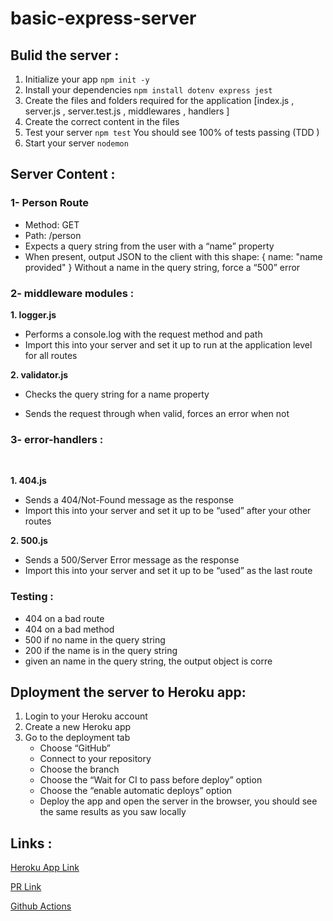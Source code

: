# basic-express-server

## **Bulid the server :**

1. Initialize your app ` npm init -y `
2. Install your dependencies  `npm install dotenv express jest`
3. Create the files and folders required for the application [index.js , server.js , server.test.js , middlewares , handlers ]
4. Create the correct content in the files
5. Test your server  `npm test`
You should see 100% of tests passing (TDD )
6. Start your server `nodemon`

## **Server Content** :

### **1- Person Route**

- Method: GET
- Path: /person
- Expects a query string from the user with a “name” property
- When present, output JSON to the client with this shape: { name: "name provided" }
Without a name in the query string, force a “500” error

### **2- middleware modules :**

**1. logger.js**

- Performs a console.log with the request method and path
- Import this into your server and set it up to run at the application level for all routes

**2. validator.js**

- Checks the query string for a name property

- Sends the request through when valid, forces an error when not

### **3- error-handlers :**

<br>

**1. 404.js**
- Sends a 404/Not-Found message as the response
- Import this into your server and set it up to be “used” after your other routes

**2. 500.js**
- Sends a 500/Server Error message as the response
- Import this into your server and set it up to be “used” as the last route

### **Testing :**

- 404 on a bad route
- 404 on a bad method
- 500 if no name in the query string
- 200 if the name is in the query string
- given an name in the query string, the output object is corre

## **Dployment the server to Heroku app:**

1. Login to your Heroku account
2. Create a new Heroku app
3. Go to the deployment tab
    - Choose “GitHub”
    - Connect to your repository
    - Choose the  branch
    - Choose the “Wait for CI to pass before deploy” option
    - Choose the “enable automatic deploys” option
    - Deploy the app and open the server in the browser, you should see the same results as you saw locally

## **Links :**



[Heroku App Link](https://basic-express-server-es.herokuapp.com/)

[PR Link](https://github.com/EsraaBanat/basic-express-server/pull/2)

[Github Actions](https://github.com/EsraaBanat/basic-express-server/actions)

